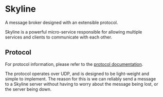 # Skyline
A message broker designed with an extensible protocol.

Skyline is a powerful micro-service responsible for allowing multiple services and clients to communicate with each other.

## Protocol
For protocol information, please refer to the [protocol documentation](./PROTOCOL.md).

The protocol operates over UDP, and is designed to be light-weight and simple to implement.
The reason for this is we can reliably send a message to a Skyline server without having to worry about the message being lost, or the server being down.